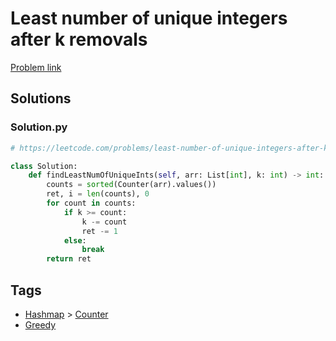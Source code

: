 # Least number of unique integers after k removals

[Problem link](https://leetcode.com/problems/least-number-of-unique-integers-after-k-removals/)

## Solutions


### Solution.py
```py
# https://leetcode.com/problems/least-number-of-unique-integers-after-k-removals/

class Solution:
    def findLeastNumOfUniqueInts(self, arr: List[int], k: int) -> int:
        counts = sorted(Counter(arr).values())
        ret, i = len(counts), 0
        for count in counts:
            if k >= count:
                k -= count
                ret -= 1
            else:
                break
        return ret
```
## Tags

* [Hashmap](/Collections/hashmap.md#hashmap) > [Counter](/Collections/hashmap.md#counter)
* [Greedy](/Collections/greedy.md#greedy)
